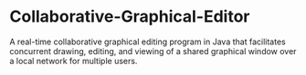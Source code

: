 # Collaborative-Graphical-Editor
A real-time collaborative graphical editing program in Java that facilitates concurrent drawing, editing, and viewing of a shared graphical window over a local network for multiple users.

